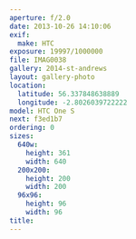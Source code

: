 ```yaml
---
aperture: f/2.0
date: 2013-10-26 14:10:06
exif:
  make: HTC
exposure: 19997/1000000
file: IMAG0038
gallery: 2014-st-andrews
layout: gallery-photo
location:
  latitude: 56.337848638889
  longitude: -2.8026039722222
model: HTC One S
next: f3ed1b7
ordering: 0
sizes:
  640w:
    height: 361
    width: 640
  200x200:
    height: 200
    width: 200
  96x96:
    height: 96
    width: 96
title: 
---
```

